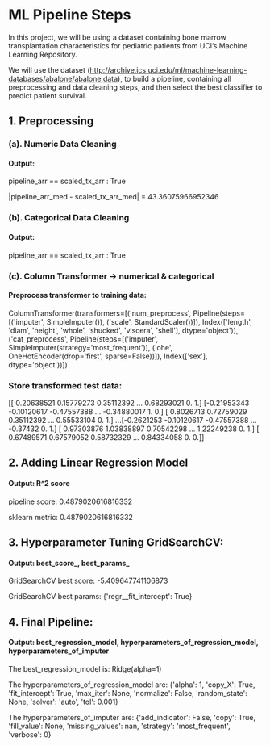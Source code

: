 # ML Pipeline Steps
In this project, we will be using a dataset containing bone marrow transplantation characteristics for pediatric patients from UCI’s Machine Learning Repository.

We will use the dataset (http://archive.ics.uci.edu/ml/machine-learning-databases/abalone/abalone.data), to build a pipeline, containing all preprocessing and data cleaning steps, and then select the best classifier to predict patient survival.

## 1. Preprocessing 

### (a). Numeric Data Cleaning 
#### Output:

pipeline_arr == scaled_tx_arr : True

|pipeline_arr_med - scaled_tx_arr_med| = 43.36075966952346
  
### (b). Categorical Data Cleaning 
#### Output:

pipeline_arr == scaled_tx_arr : True      

### (c). Column Transformer -> numerical & categorical

#### Preprocess transformer to training data: 

 ColumnTransformer(transformers=[('num_preprocess',
                                 Pipeline(steps=[('imputer', SimpleImputer()),
                                                 ('scale', StandardScaler())]),
                                 Index(['length', 'diam', 'height', 'whole', 'shucked', 'viscera', 'shell'], dtype='object')),
                                ('cat_preprocess',
                                 Pipeline(steps=[('imputer',
                                                  SimpleImputer(strategy='most_frequent')),
                                                 ('ohe',
                                                  OneHotEncoder(drop='first',
                                                                sparse=False))]),
                                 Index(['sex'], dtype='object'))])

### Store transformed test data: 

  [[ 0.20638521  0.15779273  0.35112392 ...  0.68293021  0.
   1.] [-0.21953343 -0.10120617 -0.47557388 ... -0.34880017  1.
   0.] [ 0.8026713   0.72759029  0.35112392 ...  0.55533104  0.
   1.] ...[-0.2621253  -0.10120617 -0.47557388 ... -0.37432     0.
   1.] [ 0.97303876  1.03838897  0.70542298 ...  1.22249238  0.
   1.] [ 0.67489571  0.67579052  0.58732329 ...  0.84334058  0.
   0.]]

## 2. Adding Linear Regression Model

#### Output: R^2 score

pipeline score: 0.4879020616816332

sklearn metric: 0.4879020616816332

## 3. Hyperparameter Tuning GridSearchCV:

#### Output: best_score_, best_params_

GridSearchCV best score: -5.409647741106873

GridSearchCV best params: {'regr__fit_intercept': True}

## 4. Final Pipeline:

#### Output: best_regression_model, hyperparameters_of_regression_model, hyperparameters_of_imputer

The best_regression_model is:
Ridge(alpha=1)

The hyperparameters_of_regression_model are:
{'alpha': 1, 'copy_X': True, 'fit_intercept': True, 'max_iter': None, 'normalize': False, 'random_state': None, 'solver': 'auto', 'tol': 0.001}

The hyperparameters_of_imputer are:
{'add_indicator': False, 'copy': True, 'fill_value': None, 'missing_values': nan, 'strategy': 'most_frequent', 'verbose': 0}
   
   

       
       
   
         
    
   
